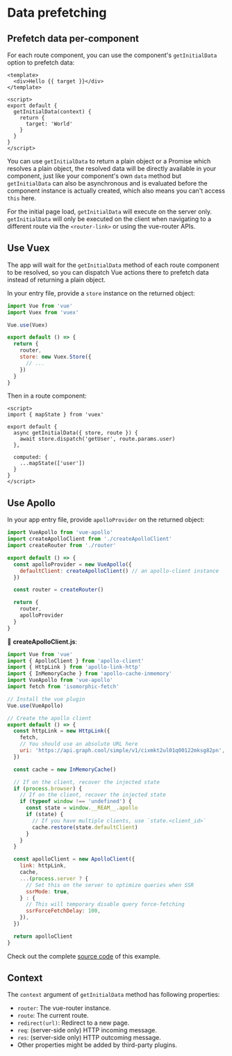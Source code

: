 # Data prefetching

## Prefetch data per-component

For each route component, you can use the component's `getInitialData` option to prefetch data:

```vue
<template>
  <div>Hello {{ target }}</div>
</template>

<script>
export default {
  getInitialData(context) {
    return {
      target: 'World'
    }
  }
}
</script>
```

You can use `getInitialData` to return a plain object or a Promise which resolves a plain object, the resolved data will be directly available in your component, just like your component's own `data` method but `getInitialData` can also be asynchronous and is evaluated before the component instance is actually created, which also means you can't access `this` here.

For the initial page load, `getInitialData` will execute on the server only. `getInitialData` will only be executed on the client when navigating to a different route via the `<router-link>` or using the vue-router APIs.

## Use Vuex

The app will wait for the `getInitialData` method of each route component to be resolved, so you can dispatch Vue actions there to prefetch data instead of returning a plain object.

In your entry file, provide a `store` instance on the returned object:

```js
import Vue from 'vue'
import Vuex from 'vuex'

Vue.use(Vuex)

export default () => {
  return {
    router,
    store: new Vuex.Store({
      // ...
    })
  }
}
```

Then in a route component:

```vue
<script>
import { mapState } from 'vuex'

export default {
  async getInitialData({ store, route }) {
    await store.dispatch('getUser', route.params.user)
  },

  computed: {
    ...mapState(['user'])
  }
}
</script>
```

## Use Apollo

In your app entry file, provide `apolloProvider` on the returned object:

```js
import VueApollo from 'vue-apollo'
import createApolloClient from './createApolloClient'
import createRouter from './router'

export default () => {
  const apolloProvider = new VueApollo({
    defaultClient: createApolloClient() // an apollo-client instance
  })

  const router = createRouter()

  return {
    router,
    apolloProvider
  }
}

```

📝 __createApolloClient.js__:

```js
import Vue from 'vue'
import { ApolloClient } from 'apollo-client'
import { HttpLink } from 'apollo-link-http'
import { InMemoryCache } from 'apollo-cache-inmemory'
import VueApollo from 'vue-apollo'
import fetch from 'isomorphic-fetch'

// Install the vue plugin
Vue.use(VueApollo)

// Create the apollo client
export default () => {
  const httpLink = new HttpLink({
    fetch,
    // You should use an absolute URL here
    uri: 'https://api.graph.cool/simple/v1/cixmkt2ul01q00122mksg82pn',
  })

  const cache = new InMemoryCache()

  // If on the client, recover the injected state
  if (process.browser) {
    // If on the client, recover the injected state
    if (typeof window !== 'undefined') {
      const state = window.__REAM__.apollo
      if (state) {
        // If you have multiple clients, use `state.<client_id>`
        cache.restore(state.defaultClient)
      }
    }
  }

  const apolloClient = new ApolloClient({
    link: httpLink,
    cache,
    ...(process.server ? {
      // Set this on the server to optimize queries when SSR
      ssrMode: true,
    } : {
      // This will temporary disable query force-fetching
      ssrForceFetchDelay: 100,
    }),
  })

  return apolloClient
}
```

Check out the complete [source code](https://github.com/ream/ream/tree/master/examples/with-apollo) of this example.

## Context

The `context` argument of `getInitialData` method has following properties:

- `router`: The vue-router instance.
- `route`: The current route.
- `redirect(url)`: Redirect to a new page.
- `req`: (server-side only) HTTP incoming message.
- `res`: (server-side only) HTTP outcoming message.
- Other properties might be added by third-party plugins.